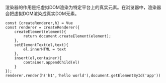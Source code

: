 渲染器的作用是把虚拟DOM渲染为特定平台上的真实元素。在浏览器中，渲染器会把虚拟DOM渲染成真实DOM元素。

```
const {createRenderer,h} = Vue
const renderer = createRenderer({
    createElement(element){
        return document.createElement(element);
    },
    setElementText(el,text){
        el.innerHTML = text
    },
    insert(el,container){
        container.appendChild(el)
    }
});
renderer.render(h('h1','hello world'),document.getElementById('app'))
```